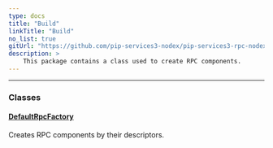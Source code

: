 ```yaml
---
type: docs
title: "Build"
linkTitle: "Build"
no_list: true
gitUrl: "https://github.com/pip-services3-nodex/pip-services3-rpc-nodex"
description: >
    This package contains a class used to create RPC components.
---
```

---

<div class="module-body"> 

### Classes

#### [DefaultRpcFactory](default_rpc_factory)
Creates RPC components by their descriptors.

</div>
